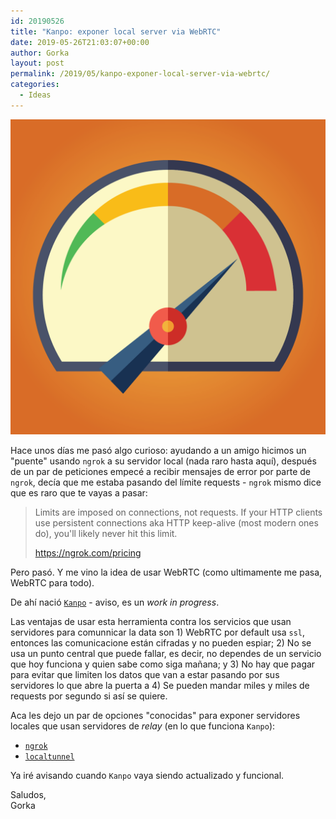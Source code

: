 ```yaml
---
id: 20190526
title: "Kanpo: exponer local server via WebRTC"
date: 2019-05-26T21:03:07+00:00
author: Gorka
layout: post
permalink: /2019/05/kanpo-exponer-local-server-via-webrtc/
categories:
  - Ideas
---
```


<img style="margin: auto;" src="/public/img/2019/05/limits.png" alt="Límites" />

Hace unos días me pasó algo curioso: ayudando a un amigo hicimos un "puente" usando `ngrok` a su servidor local (nada raro hasta aquí), después de un par de peticiones empecé a recibir mensajes de error por parte de `ngrok`, decía que me estaba pasando del límite requests - `ngrok` mismo dice que es raro que te vayas a pasar:

>Limits are imposed on connections, not requests. If your HTTP clients use persistent connections aka HTTP keep-alive (most modern ones do), you'll likely never hit this limit.
>
> https://ngrok.com/pricing

Pero pasó. Y me vino la idea de usar WebRTC (como ultimamente me pasa, WebRTC para todo).

De ahí nació [`Kanpo`](https://github.com/AquiGorka/kanpo) - aviso, es un _work in progress_.

Las ventajas de usar esta herramienta contra los servicios que usan servidores para comunnicar la data son 1) WebRTC por default usa `ssl`, entonces las comunicacione están cifradas y no pueden espiar; 2) No se usa un punto central que puede fallar, es decir, no dependes de un servicio que hoy funciona y quien sabe como siga mañana; y 3) No hay que pagar para evitar que limiten los datos que van a estar pasando por sus servidores lo que abre la puerta a 4) Se pueden mandar miles y miles de requests por segundo si así se quiere.

Aca les dejo un par de opciones "conocidas" para exponer servidores locales que usan servidores de _relay_ (en lo que funciona `Kanpo`):

- [`ngrok`](https://ngrok.com/)
- [`localtunnel`](https://localtunnel.github.io/www/)

Ya iré avisando cuando `Kanpo` vaya siendo actualizado y funcional.

Saludos,<br />
Gorka
